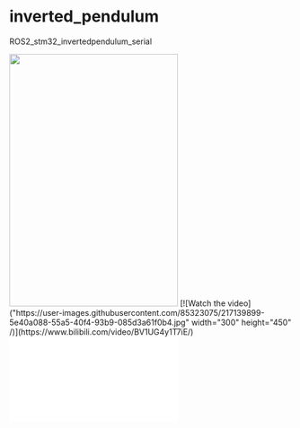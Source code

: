 # inverted_pendulum
ROS2_stm32_invertedpendulum_serial


<img src="https://user-images.githubusercontent.com/85323075/217139899-5e40a088-55a5-40f4-93b9-085d3a61f0b4.jpg" width="300" height="450" />
[![Watch the video]("https://user-images.githubusercontent.com/85323075/217139899-5e40a088-55a5-40f4-93b9-085d3a61f0b4.jpg" width="300" height="450" /)](https://www.bilibili.com/video/BV1UG4y1T7iE/)

<iframe src="//player.bilibili.com/player.html?aid=821494799&bvid=BV1UG4y1T7iE&cid=997709623&page=1" scrolling="no" border="0" frameborder="no" framespacing="0" allowfullscreen="true"> </iframe>
